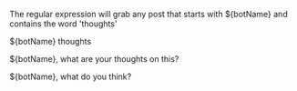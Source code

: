 The regular expression will grab any post that starts with ${botName} and contains the word 'thoughts'

${botName} thoughts

${botName}, what are your thoughts on this?

${botName}, what do you think?